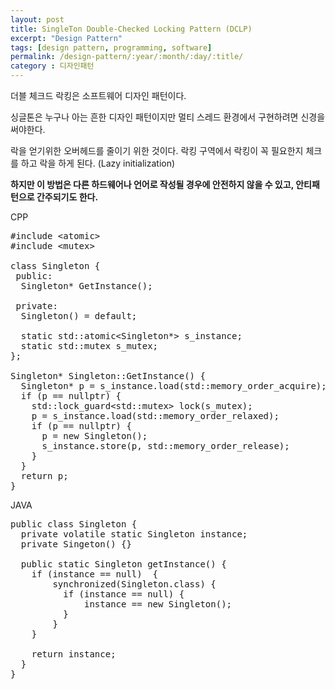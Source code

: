 ```yaml
---
layout: post
title: SingleTon Double-Checked Locking Pattern (DCLP)
excerpt: "Design Pattern"
tags: [design pattern, programming, software]
permalink: /design-pattern/:year/:month/:day/:title/
category : 디자인패턴
---
```


더블 체크드 락킹은 소프트웨어 디자인 패턴이다.  

싱글톤은 누구나 아는 흔한 디자인 패턴이지만 멀티 스레드 환경에서 구현하려면 신경을 써야한다.  

락을 얻기위한 오버헤드를 줄이기 위한 것이다. 락킹 구역에서 락킹이 꼭 필요한지 체크를 하고 락을 하게 된다. (Lazy initialization)

**하지만 이 방법은 다른 하드웨어나 언어로 작성될 경우에 안전하지 않을 수 있고, 안티패턴으로 간주되기도 한다.**

CPP
<pre class="prettyprint">
#include &lt;atomic&gt;
#include &lt;mutex&gt;

class Singleton {
 public:
  Singleton* GetInstance();

 private:
  Singleton() = default;

  static std::atomic&lt;Singleton*&gt; s_instance;
  static std::mutex s_mutex;
};

Singleton* Singleton::GetInstance() {
  Singleton* p = s_instance.load(std::memory_order_acquire);
  if (p == nullptr) {
    std::lock_guard&lt;std::mutex&gt; lock(s_mutex);
    p = s_instance.load(std::memory_order_relaxed);
    if (p == nullptr) {
      p = new Singleton();
      s_instance.store(p, std::memory_order_release);
    }
  }
  return p;
}
</pre>

JAVA
<pre class="prettyprint">
public class Singleton {
  private volatile static Singleton instance;
  private Singeton() {}
  
  public static Singleton getInstance() {
    if (instance == null)  {
        synchronized(Singleton.class) {
          if (instance == null) {
              instance == new Singleton();  
          }
        }
    }
    
    return instance;
  }
}
</pre>
